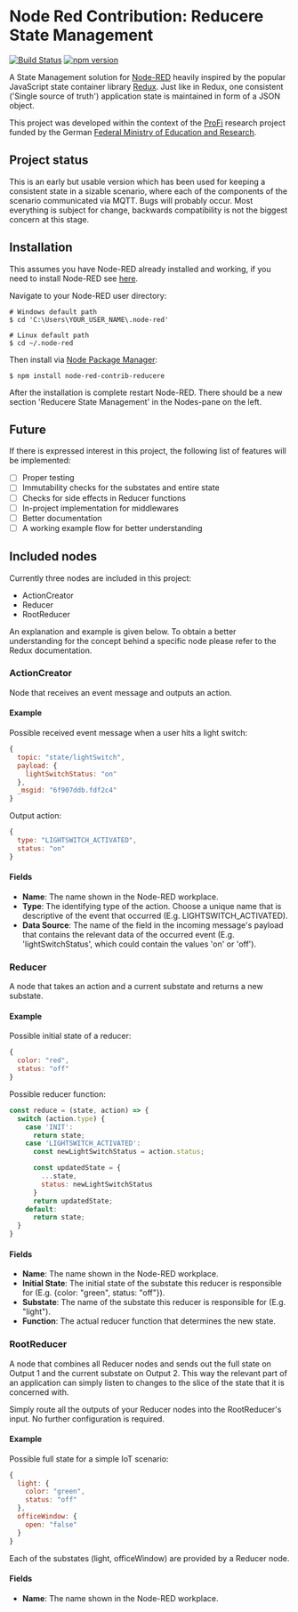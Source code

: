 # Node Red Contribution: Reducere State Management

[![Build Status](https://travis-ci.org/doemski/node-red-contrib-reducere.svg?branch=master)](https://travis-ci.org/doemski/node-red-contrib-reducere)
[![npm version](https://badge.fury.io/js/node-red-contrib-reducere.svg)](https://badge.fury.io/js/node-red-contrib-reducere)

A State Management solution for [Node-RED](https://nodered.org/) heavily inspired by the popular JavaScript state container library [Redux](https://redux.js.org/). Just like in Redux, one consistent ('Single source of truth') application state is maintained in form of a JSON object.

This project was developed within the context of the [ProFi](http://prototyping4innovation.de/) research project funded by the German [Federal Ministry of Education and Research](https://www.bmbf.de/).

## Project status

This is an early but usable version which has been used for keeping a consistent state in a sizable scenario, where each of the components of the scenario communicated via MQTT. Bugs will probably occur. Most everything is subject for change, backwards compatibility is not the biggest concern at this stage.

## Installation

This assumes you have Node-RED already installed and working, if you need to install Node-RED see [here](http://nodered.org/docs/getting-started/installation).

Navigate to your Node-RED user directory:

```shell
# Windows default path
$ cd 'C:\Users\YOUR_USER_NAME\.node-red'

# Linux default path
$ cd ~/.node-red
```

Then install via [Node Package Manager](https://www.npmjs.com/):
```shell
$ npm install node-red-contrib-reducere
```
After the installation is complete restart Node-RED. There should be a new section 'Reducere State Management' in the Nodes-pane on the left.

## Future

If there is expressed interest in this project, the following list of features will be implemented:
- [ ] Proper testing
- [ ] Immutability checks for the substates and entire state
- [ ] Checks for side effects in Reducer functions
- [ ] In-project implementation for middlewares
- [ ] Better documentation
- [ ] A working example flow for better understanding

## Included nodes
Currently three nodes are included in this project:
- ActionCreator
- Reducer
- RootReducer

An explanation and example is given below. To obtain a better understanding for the concept behind a specific node please refer to the Redux documentation.

### ActionCreator
Node that receives an event message and outputs an action.

#### Example
Possible received event message when a user hits a light switch:
```js
{
  topic: "state/lightSwitch",
  payload: {
    lightSwitchStatus: "on"
  },
  _msgid: "6f907ddb.fdf2c4"  
}
```

Output action:
```js
{
  type: "LIGHTSWITCH_ACTIVATED",
  status: "on"
}
```

#### Fields
- __Name__: The name shown in the Node-RED workplace.
- __Type__: The identifying type of the action. Choose a unique name that is descriptive of the event that occurred (E.g. LIGHTSWITCH_ACTIVATED).
- __Data Source__: The name of the field in the incoming message's payload that contains the relevant data of the occurred event (E.g. 'lightSwitchStatus', which could contain the values 'on' or 'off').

### Reducer
A node that takes an action and a current substate and returns a new substate.

#### Example
Possible initial state of a reducer:
```js
{
  color: "red",
  status: "off"
}
```
Possible reducer function:
```js
const reduce = (state, action) => {
  switch (action.type) {
    case 'INIT':
      return state;
    case 'LIGHTSWITCH_ACTIVATED':
      const newLightSwitchStatus = action.status;

      const updatedState = {
        ...state,
        status: newLightSwitchStatus
      }
      return updatedState;
    default:
      return state;
  }
}
```

#### Fields
- __Name__: The name shown in the Node-RED workplace.
- __Initial State__: The initial state of the substate this reducer is responsible for (E.g. {color: "green", status: "off"}).
- __Substate__: The name of the substate this reducer is responsible for (E.g. "light").
- __Function__: The actual reducer function that determines the new state.

### RootReducer
A node that combines all Reducer nodes and sends out the full state on Output 1 and the current substate on Output 2. This way the relevant part of an application can simply listen to changes to the slice of the state that it is concerned with.

Simply route all the outputs of your Reducer nodes into the RootReducer's input. No further configuration is required.

#### Example
Possible full state for a simple IoT scenario:
```js
{
  light: {
    color: "green",
    status: "off"
  },
  officeWindow: {
    open: "false"
  }
}
```
Each of the substates (light, officeWindow) are provided by a Reducer node.
#### Fields
- __Name__: The name shown in the Node-RED workplace.
